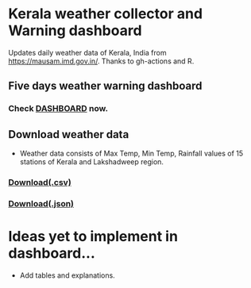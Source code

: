# Kerala weather collector and Warning dashboard

Updates daily weather data of Kerala, India from https://mausam.imd.gov.in/. Thanks to gh-actions and R.

## Five days weather warning dashboard

### Check [DASHBOARD](https://keralaweather.netlify.app) now.


## Download weather data

* Weather data consists of Max Temp, Min Temp, Rainfall values of 15 stations of Kerala and Lakshadweep region.

### [Download(.csv)](https://arungop.github.io/kerala-weather-collector/data/weather_accum.csv)

### [Download(.json)](https://arungop.github.io/kerala-weather-collector/data/weather_accum.json)


# Ideas yet to implement in dashboard...

* Add tables and explanations.




